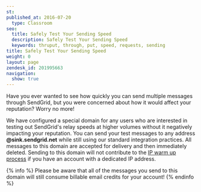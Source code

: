 ```yaml
---
st:
published_at: 2016-07-20
  type: Classroom
seo:
  title: Safely Test Your Sending Speed
  description: Safely Test Your Sending Speed
  keywords: thruput, through, put, speed, requests, sending
title: Safely Test Your Sending Speed
weight: 0
layout: page
zendesk_id: 201995663
navigation:
  show: true
---
```


Have you ever wanted to see how quickly you can send multiple messages through SendGrid, but you were concerned about how it would affect your reputation? Worry no more!

We have configured a special domain for any users who are interested in testing out SendGrid's relay speeds at higher volumes without it negatively impacting your reputation. You can send your test messages to any address **@sink.sendgrid.net** while still using our standard integration practices. All messages to this domain are accepted for delivery and then immediately deleted. Sending to this domain will not contribute to the [IP warm up process](http://sendgrid.com/docs/User_Guide/warming_up.html) if you have an account with a dedicated IP address.

{% info %} Please be aware that all of the messages you send to this domain will still consume billable email credits for your account! {% endinfo %}

